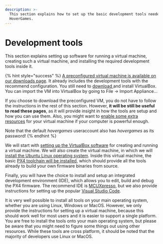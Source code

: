 ```yaml
---
description: >-
  This section explains how to set up the basic development tools needed for the
  HoverGames.
---
```


# Development tools

This section explains setting up software for running a virtual machine, creating such a virtual machine, and installing the required development tools inside it.

{% hint style="success" %}
[A preconfigured virtual machine is available on our downloads page](../../downloads.md#preconfigured-virtual-machine-image-with-development-tools). It already includes the development tools with the recommend configuration. You still need to [download ](../../downloads.md#oracle-vm-virtualbox)and install VirtualBox. You can import the VM into VirtualBox by going to File -&gt; Import Appliance...

If you choose to download the preconfigured VM, you do not have to follow the instructions in the rest of this section. However, **it will be still be useful to read these pages**, as it will provide insight in how the tools are setup and how you can use them. Also, you might want to [enable some extra resources](virtual-machine.md#virtual-machine-properties) for your virtual machine if your computer is powerful enough.

Note that the default _hovergames_ useraccount also has _hovergames_  as its password!
{% endhint %}

We will start with [setting up the VirtualBox software](virtual-machine.md) for creating and running a virtual machine. We will also create the virtual machine, in which we will [install the Ubuntu Linux operating system](installing-ubuntu.md). Inside this virtual machine, the basic [PX4 toolchain will be installed](toolchain-installation.md), which should provide all the tools already to build your own firmware binaries from source.

Finally, you will have the choice to install and setup an integrated development environment \(IDE\), which allows you to edit, build and debug the PX4 firmware. The recommend IDE is [MCUXpresso](mcuxpresso.md), but we also provide instructions for setting up the popular [Visual Studio Code](visual-studio-code.md).

It is very well possible to install all tools on your main operating system, whether you are using Linux, Windows or MacOS. However, we only provide the instructions for setting up a virtual machine, because this should work well for most users and it is easier to support a single platform. You are free to install the tools onto your main operating system, but please be aware that you might need to figure some things out  using other resources. While these tools are cross platform, it should be noted that the majority of developers use Linux or MacOS. 

